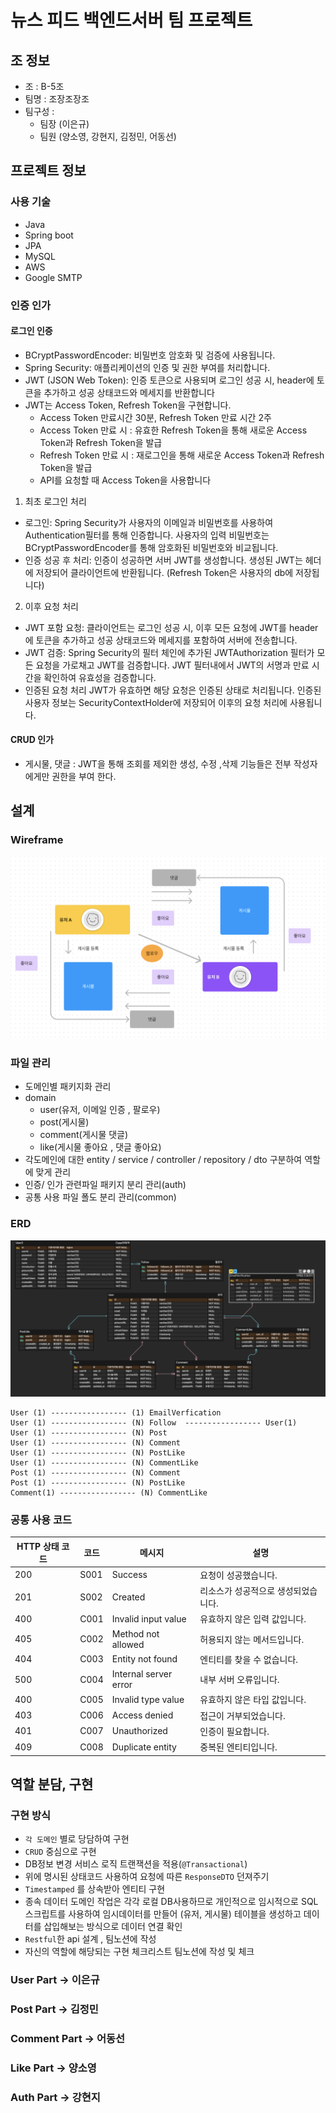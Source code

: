 # 뉴스 피드 백엔드서버 팀 프로젝트

## 조 정보

- 조 : B-5조
- 팀명 : 조장조장조
- 팀구성 :
    - 팀장 (이은규)
    - 팀원 (양소영, 강현지, 김정민, 어동선)

## 프로젝트 정보

### 사용 기술

- Java
- Spring boot
- JPA
- MySQL
- AWS
- Google SMTP

### 인증 인가

#### 로그인 인증
- BCryptPasswordEncoder: 비밀번호 암호화 및 검증에 사용됩니다.
- Spring Security: 애플리케이션의 인증 및 권한 부여를 처리합니다.
- JWT (JSON Web Token): 인증 토큰으로 사용되며 로그인 성공 시, header에 토큰을 추가하고 성공 상태코드와 메세지를 반환합니다
- JWT는 Access Token, Refresh Token을 구현합니다.
  - Access Token 만료시간 30분, Refresh Token 만료 시간 2주
  - Access Token 만료 시 : 유효한 Refresh Token을 통해 새로운 Access Token과 Refresh Token을 발급
  - Refresh Token 만료 시 : 재로그인을 통해 새로운 Access Token과 Refresh Token을 발급
  - API를 요청할 때 Access Token을 사용합니다

1. 최초 로그인 처리
- 로그인: Spring Security가 사용자의 이메일과 비밀번호를 사용하여 Authentication필터를 통해 인증합니다. 사용자의 입력 비밀번호는 BCryptPasswordEncoder를 통해 암호화된 비밀번호와 비교됩니다.
- 인증 성공 후 처리: 인증이 성공하면 서버 JWT를 생성합니다. 생성된 JWT는 헤더에 저장되어 클라이언트에 반환됩니다. (Refresh Token은 사용자의 db에 저장됩니다)

2. 이후 요청 처리
- JWT 포함 요청: 클라이언트는 로그인 성공 시, 이후 모든 요청에 JWT를 header에 토큰을 추가하고 성공 상태코드와 메세지를 포함하여 서버에 전송합니다.
- JWT 검증: Spring Security의 필터 체인에 추가된 JWTAuthorization 필터가 모든 요청을 가로채고 JWT를 검증합니다. JWT 필터내에서 JWT의 서명과 만료 시간을 확인하여 유효성을 검증합니다.
- 인증된 요청 처리 JWT가 유효하면 해당 요청은 인증된 상태로 처리됩니다. 인증된 사용자 정보는 SecurityContextHolder에 저장되어 이후의 요청 처리에 사용됩니다.

#### CRUD 인가

- 게시물, 댓글 : JWT을 통해 조회를 제외한 생성, 수정 ,삭제 기능들은 전부 작성자에게만 권한을 부여 한다.

## 설계

### Wireframe

![WF](src/main/resources/static/img/wireframe.png)

### 파일 관리

- 도메인별 패키지화 관리
- domain
    - user(유저, 이메일 인증 , 팔로우)
    - post(게시물)
    - comment(게시물 댓글)
    - like(게시물 좋아요 , 댓글 좋아요)
- 각도메인에 대한 entity / service / controller / repository / dto 구분하여 역할에 맞게 관리
- 인증/ 인가 관련파일 패키지 분리 관리(auth)
- 공통 사용 파일 폴도 분리 관리(common)

### ERD

![ERD](src/main/resources/static/img/erd.png)

```
User (1) ----------------- (1) EmailVerfication
User (1) ----------------- (N) Follow  ----------------- User(1)
User (1) ----------------- (N) Post
User (1) ----------------- (N) Comment
User (1) ----------------- (N) PostLike
User (1) ----------------- (N) CommentLike
Post (1) ----------------- (N) Comment
Post (1) ----------------- (N) PostLike
Comment(1) ----------------- (N) CommentLike

```

### 공통 사용 코드

| HTTP 상태 코드 | 코드   | 메시지                   | 설명                  |
|------------|------|-----------------------|---------------------|
| 200        | S001 | Success               | 요청이 성공했습니다.         |
| 201        | S002 | Created               | 리소스가 성공적으로 생성되었습니다. |
| 400        | C001 | Invalid input value   | 유효하지 않은 입력 값입니다.    |
| 405        | C002 | Method not allowed    | 허용되지 않는 메서드입니다.     |
| 404        | C003 | Entity not found      | 엔티티를 찾을 수 없습니다.     |
| 500        | C004 | Internal server error | 내부 서버 오류입니다.        |
| 400        | C005 | Invalid type value    | 유효하지 않은 타입 값입니다.    |
| 403        | C006 | Access denied         | 접근이 거부되었습니다.        |
| 401        | C007 | Unauthorized          | 인증이 필요합니다.          |
| 409        | C008 | Duplicate entity      | 중복된 엔티티입니다.         |



## 역할 분담, 구현

### 구현 방식

- `각 도메인` 별로 당담하여 구현
- `CRUD` 중심으로 구현
- DB정보 변경 서비스 로직 트랜잭션을 적용(`@Transactional`)
- 위에 명시된 상태코드 사용하여 요청에 따른 `ResponseDTO` 던져주기
- `Timestamped` 를 상속받아 엔티티 구현
- 종속 데이터 도메인 작업은 각각 로컬 DB사용하므로 개인적으로 임시적으로 SQL 스크립트를 사용하여 임시데이터를 만들어 (유저, 게시물) 테이블을 생성하고 데이터를 삽입해보는
  방식으로 데이터 연결 확인
- `Restful`한 api 설계 , 팀노션에 작성
- 자신의 역할에 해당되는 구현 체크리스트 팀노션에 작성 및 체크


### User Part -> 이은규

### Post Part -> 김정민

### Comment Part -> 어동선

### Like Part -> 양소영

### Auth Part -> 강현지

